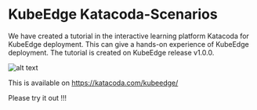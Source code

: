 # KubeEdge Katacoda-Scenarios

We have created a tutorial in the interactive learning platform Katacoda for KubeEdge deployment. This can give a hands-on experience of KubeEdge deployment. The tutorial is created on KubeEdge release v1.0.0.

![alt text](/images/KatacodaTutorial.png) 


This is available on <https://katacoda.com/kubeedge/>

Please try it out !!!
